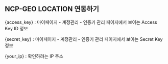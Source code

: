 ## NCP-GEO LOCATION 연동하기

{access_key} : 마이페이지 - 계정관리 - 인증키 관리 페이지에서 보이는 Access Key ID 정보

{secret_key} : 마이페이지 - 계정관리 - 인증키 관리 페이지에서 보이는 Secret Key 정보

{your_ip} : 확인하려는 IP 주소
